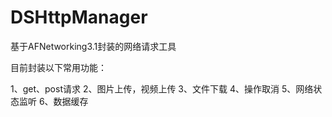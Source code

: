 # DSHttpManager

基于AFNetworking3.1封装的网络请求工具

目前封装以下常用功能：

1、get、post请求
2、图片上传，视频上传
3、文件下载
4、操作取消
5、网络状态监听
6、数据缓存
